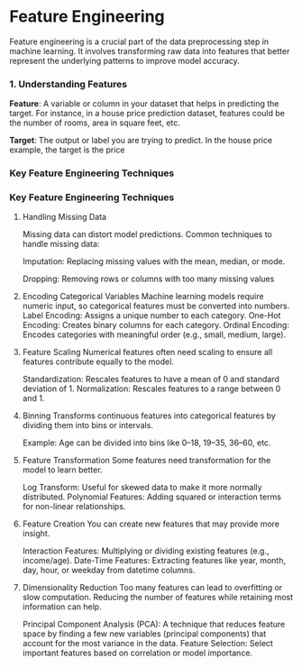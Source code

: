 # Feature Engineering

Feature engineering is a crucial part of the data preprocessing step in machine learning. It involves transforming raw data into features that better represent the underlying patterns to improve model accuracy.

### 1. Understanding Features

**Feature**: A variable or column in your dataset that helps in predicting the target. For instance, in a house price prediction dataset, features could be the number of rooms, area in square feet, etc.

**Target**: The output or label you are trying to predict. In the house price example, the target is the price

### Key Feature Engineering Techniques

### Key Feature Engineering Techniques

1. Handling Missing Data

   Missing data can distort model predictions. Common techniques to handle missing data:

   Imputation: Replacing missing values with the mean, median, or mode.

   Dropping: Removing rows or columns with too many missing values

2. Encoding Categorical Variables
   Machine learning models require numeric input, so categorical features must be converted into numbers.
   Label Encoding: Assigns a unique number to each category.
   One-Hot Encoding: Creates binary columns for each category.
   Ordinal Encoding: Encodes categories with meaningful order (e.g., small, medium, large).

3. Feature Scaling
   Numerical features often need scaling to ensure all features contribute equally to the model.

   Standardization: Rescales features to have a mean of 0 and standard deviation of 1.
   Normalization: Rescales features to a range between 0 and 1.

4. Binning
   Transforms continuous features into categorical features by dividing them into bins or intervals.

   Example: Age can be divided into bins like 0–18, 19–35, 36–60, etc.

5. Feature Transformation
   Some features need transformation for the model to learn better.

   Log Transform: Useful for skewed data to make it more normally distributed.
   Polynomial Features: Adding squared or interaction terms for non-linear relationships.

6. Feature Creation
   You can create new features that may provide more insight.

   Interaction Features: Multiplying or dividing existing features (e.g., income/age).
   Date-Time Features: Extracting features like year, month, day, hour, or weekday from datetime columns.

7. Dimensionality Reduction
   Too many features can lead to overfitting or slow computation. Reducing the number of features while retaining most information can help.

   Principal Component Analysis (PCA): A technique that reduces feature space by finding a few new variables (principal components) that account for the most variance in the data.
   Feature Selection: Select important features based on correlation or model importance.
